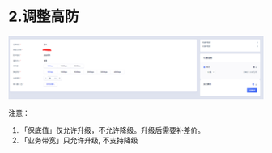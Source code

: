 

# 2.调整高防

![](/images/uads/opintro/game/亚太调整高防.png)

注意：

1.  「保底值」仅允许升级，不允许降级。升级后需要补差价。
2.  「业务带宽」只允许升级, 不支持降级